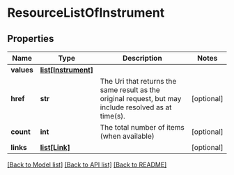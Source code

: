 # ResourceListOfInstrument

## Properties
Name | Type | Description | Notes
------------ | ------------- | ------------- | -------------
**values** | [**list[Instrument]**](Instrument.md) |  | 
**href** | **str** | The Uri that returns the same result as the original request,  but may include resolved as at time(s). | [optional] 
**count** | **int** | The total number of items (when available) | [optional] 
**links** | [**list[Link]**](Link.md) |  | [optional] 

[[Back to Model list]](../README.md#documentation-for-models) [[Back to API list]](../README.md#documentation-for-api-endpoints) [[Back to README]](../README.md)


